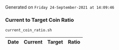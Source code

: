 Generated on `Friday 24-September-2021 at 14:09:46`

### Current to Target Coin Ratio
`current_coin_ratio.sh`

Date|Current|Target|Ratio
---|---|---|---
